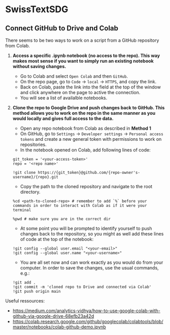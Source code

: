 # SwissTextSDG

## Connect GitHub to Drive and Colab
There seems to be two ways to work on a script from a GitHub repository from Colab.


1. **Access a specific .ipynb notebook (no access to the repo). This way makes most sense if you want to simply run an existing notebook without saving changes.**
   * Go to Colab and select `Open Colab` and then `GitHub`.
   * On the repo page, go to `Code` -> `local` -> `HTTPS`, and copy the link.
   * Back on Colab, paste the link into the field at the top of the window and click anywhere on the page to active the connection.
   * You will see a list of availalble notebooks.
     
2. **Clone the repo to Google Drive and push changes back to GitHub. This method allows you to work on the repo in the same manner as you would locally and gives full access to the data.**
   * Open any repo notebook from Colab as described in **Method 1**
   * On GitHub, go to `Settings` -> `Developer settings` -> `Personal access tokens` and create a new general token with permissions to work on repositories.
   * In the notebook opened on Colab, add following lines of code:
   ```
   git_token = '<your-access-token>'
   repo = '<repo name>'
   
   !git clone https://{git_token}@github.com/{repo-owner's-username}/{repo}.git
   ```
   * Copy the path to the cloned repository and navigate to the root directory.
   ```
   %cd <path-to-cloned-repo> # remember to add `%` before your commands in order to interact with Colab as if it were your terminal

   %pwd # make sure you are in the correct dir
   ```
   * At some point you will be prompted to identify yourself to push changes back to the repository, so you might as well add these lines of code at the top of the notebook:
   ```
   !git config --global user.email "<your-email>"
   !git config --global user.name "<your-username>"
   ```
   * You are all set now and can work exactly as you would do from your computer. In order to save the changes, use the usual commands, e.g.:
   ```
   !git add .
   !git commit -m 'cloned repo to Drive and connected via Colab'
   !git push origin main
   ```


Useful ressources:
* https://medium.com/analytics-vidhya/how-to-use-google-colab-with-github-via-google-drive-68efb23a42d
* https://colab.research.google.com/github/googlecolab/colabtools/blob/master/notebooks/colab-github-demo.ipynb
